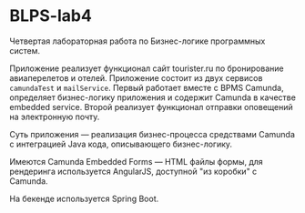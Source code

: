 # BLPS-lab4
Четвертая лабораторная работа по Бизнес-логике программных систем. 

Приложение реализует функционал сайт tourister.ru по бронирование авиаперелетов и отелей.
Приложение состоит из двух сервисов `camundaTest` и `mailService`. 
Первый работает вместе с BPMS Camunda, определяет бизнес-логику приложения и содержит Camunda в качестве embedded service.
Второй реализует функционал отправки оповещений на электронную почту.

Суть приложения &mdash; реализация бизнес-процесса средствами Camunda с интеграцией Java кода, описывающего бизнес-логику.

Имеются Camunda Embedded Forms &mdash; HTML файлы формы, для рендеринга используется AngularJS, доступной "из коробки" с Camunda.

На бекенде используется Spring Boot.
